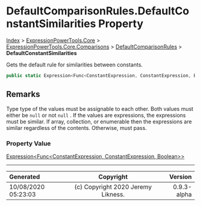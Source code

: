 ﻿# DefaultComparisonRules.DefaultConstantSimilarities Property

[Index](../index.md) > [ExpressionPowerTools.Core](ExpressionPowerTools.Core.a.md) > [ExpressionPowerTools.Core.Comparisons](ExpressionPowerTools.Core.Comparisons.n.md) > [DefaultComparisonRules](ExpressionPowerTools.Core.Comparisons.DefaultComparisonRules.cs.md) > **DefaultConstantSimilarities**

Gets the default rule for similarities between constants.

```csharp
public static Expression<Func<ConstantExpression, ConstantExpression, Boolean>> DefaultConstantSimilarities { get; }
```

## Remarks

Type type of the values must be assignable to each other. Both values must either
            be `null` or not `null` . If the values are expressions, the expressions must
            be similar. If array, collection, or enumerable then the expressions are similar regardless
            of the contents. Otherwise, must pass.

### Property Value

 [Expression&lt;Func&lt;ConstantExpression, ConstantExpression, Boolean>>](https://docs.microsoft.com/dotnet/api/system.linq.expressions.expression-1) 


---

| Generated | Copyright | Version |
| :-- | :-: | --: |
| 10/08/2020 05:23:03 | (c) Copyright 2020 Jeremy Likness. | 0.9.3-alpha |
